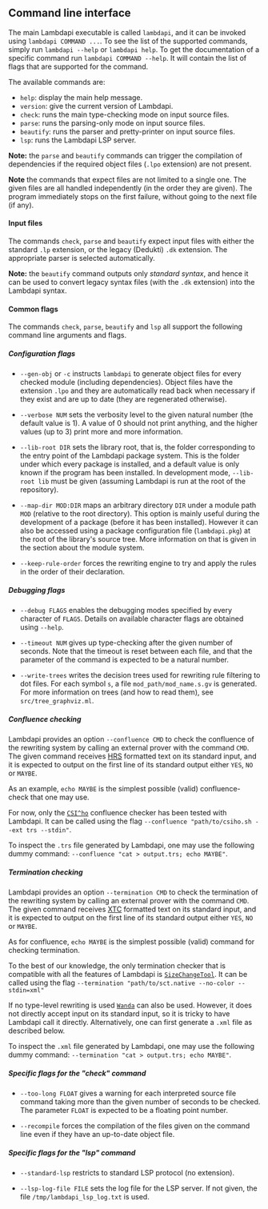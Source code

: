 Command line interface
----------------------

The main Lambdapi executable is called `lambdapi`, and it can be invoked using
`lambdapi COMMAND ...`. To see the list of the supported commands,  simply run
`lambdapi --help` or `lambdapi help`.  To get the documentation of a  specific
command run `lambdapi COMMAND --help`. It will contain the list of flags that
are supported for the command.

The available commands are:
 - `help`: display the main help message.
 - `version`: give the current version of Lambdapi.
 - `check`: runs the main type-checking mode on input source files.
 - `parse`: runs the parsing-only mode on input source files.
 - `beautify`: runs the parser and pretty-printer on input source files.
 - `lsp`: runs the Lambdapi LSP server.

**Note:** the `parse` and `beautify` commands can trigger the compilation of
dependencies if the required object files (`.lpo` extension) are not present.

**Note** the commands that expect files are not limited to a single one. The
given files are all handled independently (in the order they are given). The
program immediately stops on the first failure, without going to the next
file (if any).

#### Input files

The commands `check`, `parse` and `beautify` expect input files with either
the standard `.lp` extension, or the legacy (Dedukti) `.dk` extension. The
appropriate parser is selected automatically.

**Note:** the `beautify` command outputs only *standard syntax*, and hence it
can be used to convert legacy syntax files (with the `.dk` extension) into the
Lambdapi syntax.

#### Common flags

The commands `check`, `parse`, `beautify` and `lsp` all support the following
command line arguments and flags.

##### Configuration flags

 - `--gen-obj` or `-c` instructs `lambdapi` to generate object files for every
   checked module (including dependencies). Object files have the extension
   `.lpo` and they are automatically read back when necessary if they exist
   and are up to date (they are regenerated otherwise).

 - `--verbose NUM` sets the verbosity level to the given natural number (the
   default value is 1). A value of 0 should not print anything, and the higher
   values (up to 3) print more and more information.

 - `--lib-root DIR` sets the library root, that is, the folder corresponding
   to the entry point of the Lambdapi package system. This is the folder under
   which every package is installed,  and a default value is only known if the
   program has been installed.  In development mode,  `--lib-root lib` must be
   given (assuming Lambdapi is run at the root of the repository).

 - `--map-dir MOD:DIR` maps an arbitrary directory `DIR` under a module path
   `MOD` (relative to the root directory). This option is mainly useful during
   the development of a package (before it has been installed). However it can
   also be accessed using a package configuration file (`lambdapi.pkg`) at the
   root of the library's source tree. More information on that is given in the
   section about the module system.

 - `--keep-rule-order` forces the rewriting engine to try and apply the rules
   in the order of their declaration.

##### Debugging flags

 - `--debug FLAGS` enables the debugging modes specified by every character of
   `FLAGS`. Details on available character flags are obtained using `--help`.

 - `--timeout NUM` gives up type-checking after the given number of seconds.
   Note that the timeout is reset between each file, and that the parameter of
   the command is expected to be a natural number.

 - `--write-trees` writes the decision trees used for rewriting rule filtering
   to dot files. For each symbol `s`, a file `mod_path/mod_name.s.gv` is
   generated. For more information on trees (and how to read them), see
   `src/tree_graphviz.ml`.

##### Confluence checking

Lambdapi provides an option `--confluence CMD` to check the confluence of the
rewriting system by calling an external prover with the command `CMD`. The
given command receives [HRS](http://project-coco.uibk.ac.at/problems/hrs.php)
formatted text on its standard input, and it is expected to output on the
first line of its standard output either `YES`, `NO` or `MAYBE`.

As an example, `echo MAYBE` is the simplest possible (valid) confluence-check
that one may use.

For now, only the [`CSI^ho`](http://cl-informatik.uibk.ac.at/software/csi/ho/)
confluence checker has been tested with Lambdapi. It can be called using the
flag `--confluence "path/to/csiho.sh --ext trs --stdin"`.

To inspect the `.trs` file generated by Lambdapi, one may use the following
dummy command: `--confluence "cat > output.trs; echo MAYBE"`.

##### Termination checking

Lambdapi provides an option `--termination CMD` to check the termination of
the rewriting system by calling an external prover with the command `CMD`. The
given command receives [XTC](http://cl2-informatik.uibk.ac.at/mercurial.cgi/TPDB/raw-file/tip/xml/xtc.xsd)
formatted text on its standard input, and it is expected to output on the
first line of its standard output either `YES`, `NO` or `MAYBE`.

As for confluence, `echo MAYBE` is the simplest possible (valid) command for
checking termination.

To the best of our knowledge, the only termination checker that is compatible
with all the features of Lambdapi is [`SizeChangeTool`](https://github.com/Deducteam/SizeChangeTool).
It can be called using the flag `--termination "path/to/sct.native --no-color --stdin=xml"`

If no type-level rewriting is used [`Wanda`](http://wandahot.sourceforge.net/)
can also be used. However, it does not directly accept input on its standard
input, so it is tricky to have Lambdapi call it directly. Alternatively, one
can first generate a `.xml` file as described below.

To inspect the `.xml` file generated by Lambdapi, one may use the following
dummy command: `--termination "cat > output.trs; echo MAYBE"`.

##### Specific flags for the "check" command

 - `--too-long FLOAT` gives a warning for each interpreted source file command
   taking more than the given number of seconds to be checked. The parameter
   `FLOAT` is expected to be a floating point number.

 - `--recompile` forces the compilation of the files given on the command line
   even if they have an up-to-date object file.

##### Specific flags for the "lsp" command

 - `--standard-lsp` restricts to standard LSP protocol (no extension).

 - `--lsp-log-file FILE` sets the log file for the LSP server. If not given,
   the file `/tmp/lambdapi_lsp_log.txt` is used.
